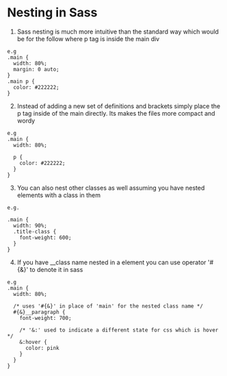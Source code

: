 # Nesting in Sass

  1. Sass nesting is much more intuitive than the standard way which would be for the follow where p tag is inside the main div 

    e.g 
    .main {
      width: 80%;
      margin: 0 auto;
    }
    .main p {
      color: #222222;
    }

  2. Instead of adding a new set of definitions and brackets simply place the p tag inside of the main directly. Its makes the files more compact and wordy

    e.g 
    .main {
      width: 80%;

      p {
        color: #222222;
      }
    }

  3. You can also nest other classes as well assuming you have nested elements with a class in them 

    e.g.

    .main {
      width: 90%;
      .title-class {
        font-weight: 600;
      }
    }

  4. If you have __class name nested in a element you can use operator '#{&}' to denote it in sass 

    e.g 
    .main {
      width: 80%;
      
      /* uses '#{&}' in place of 'main' for the nested class name */
      #{&}__paragraph {
        font-weight: 700;
  
        /* '&:' used to indicate a different state for css which is hover */
        &:hover {
          color: pink
        }
      }
    }